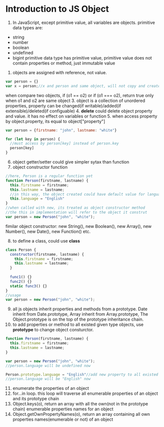 # Introduction to JS Object

1. In JavaScript, except primitive value, all variables are objects.
primitive data types are:
* string
* number
* boolean
* undefined
* bigint
primitive data type has primitive value, primitive value does not contain properties or method, just immutable value
1. objects are assigned with reference, not value.
```js
var person = {}
var x = person;//x and person and same object, will not copy and create new object, they have same address
```
when compare two objects, if (o1 == o2) or if (o1 === o2), return true only when o1 and o2 are same object
3. object is a collection of unordered properties, property can be changed(if writable)/added(if extensible)/deleted(if configuable)
4. <b>delete</b> could delete object property and value. it has no effect on variables or function 
5. when access property by object.property, its equal to object["property"]
```js
var person = {firstname: "john", lastname: "white"}

for (let key in person) {
  //must access by person[key] instead of person.key
  person[key]
}
``` 
6. object getter/setter could give simpler sytax than function
7. object constructor function
```js
//here, Person is a regular function yet
function Person(firstname, lastname) {
  this.firstname = firstname;
  this.lastname = lastname;
  //in this way, the object created could have default value for language property
  this.language = "English"
}
//when called with new, its treated as object constructor method
//the this in implementation will refer to the object it construt
var person = new Person("john", "white");
```

fimilar object constructor: new String(), new Boolean(), new Array(), new Number(), new Date(), new Function() etc.

8. to define a class, could use <b>class</b>
```js
class Person {
  constructor(firstname, lastname) {
    this.firstname = firstname;
    this.lastname = lastname;
  }
  
  func1() {}
  func2() {}
  static func3() {}
}
//usage
var person = new Person("john", "white");
```
9. all js objects inherit properties and methods from a prototype. Date inherit from Date.prototype, Array inherit from Array.prototype,
The Object.prototype is on the top of the prototype inheritance chain.
10. to add properties or method to all existed given type objects, use <b>prototype</b> to change object consturctor.
```js
function Person(firstname, lastname) {
  this.firstname = firstname;
  this.lastname = lastname;
}

var person = new Person("john", "white");
//person.language will be undefined now

Person.prototype.language = "English"//add new property to all existed Person object
//person.language will be "English" now
```
11. enumerate the properties of an object
 1. for...in loop. this loop will traverse all enumerable properties of an object and its prototype chain
 2. Object.keys(o), return an array with all the own(not in the prototype chain) enumerable properties names for an object
 3. Object.getOwnPropertyNames(o), return an array containing all own properties names(enumerable or not) of an object
